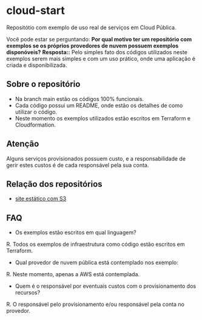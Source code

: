 # cloud-start
Repositótio com exemplo de uso real de serviços em Cloud Pública.

Você pode estar se perguntando: **Por qual motivo ter um repositório com exemplos se os próprios provedores de nuvem possuem exemplos disponóveis?** __Resposta::__ Pelo simples fato dos códigos utilizados neste exemplos serem mais simples e com um uso prático, onde uma aplicação é criada e disponibilizada.

## Sobre o repositório
- Na branch main estão os códigos 100% funcionais.
- Cada código possui um README, onde estão os detalhes de como utilizar o código.
- Neste momento os exemplos utilizados estão escritos em Terraform e Cloudformation.

## Atenção
Alguns serviços provisionados possuem custo, e a responsabilidade de gerir estes custos é de cada responsável pela sua conta.

## Relação dos repositórios
- [site estático com S3](AWS/terraform/s3-site-estatico)

## FAQ
- Os exemplos estão escritos em qual linguagem?

R. Todos os exemplos de infraestrutura como código estão escritos em Terraform.

- Qual provedor de nuvem pública está contemplado nos exemplo:

R. Neste momento, apenas a AWS está contemplada.

- Quem é o responsável por eventuais custos com o provisionamento dos recursos?

R. O responsável pelo provisionamento e/ou responsável pela conta no provedor.
